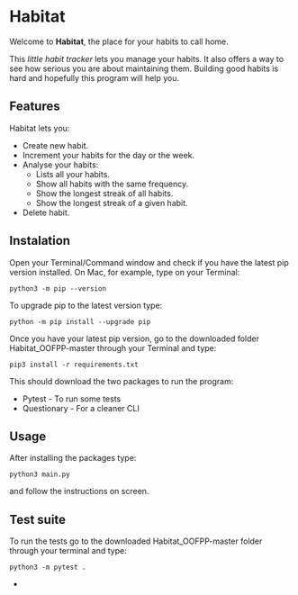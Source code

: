# Habitat

Welcome to **Habitat**, the place for your habits to call home. 

This  *little habit tracker*  lets you manage your habits.
It also offers a way to see how serious you are about maintaining them. 
Building good habits is hard and hopefully this program will help you.

## Features
Habitat lets you:

- Create new habit.
- Increment your habits for the day or the week.
- Analyse your habits:
  - Lists all your habits.
  - Show all habits with the same frequency.
  - Show the longest streak of all habits.
  - Show the longest streak of a given habit.
- Delete habit.

## Instalation

Open your Terminal/Command window and check if you have the latest pip version installed. 
On Mac, for example, type on your Terminal:

```
python3 -m pip --version 
```
To upgrade pip to the latest version type:

```
python -m pip install --upgrade pip
```

Once you have your latest pip version, go to the downloaded folder Habitat_OOFPP-master through your Terminal and type:

```
pip3 install -r requirements.txt
```

This should download the two packages to run the program:
- Pytest - To run some tests
- Questionary - For a cleaner CLI

## Usage 

After installing the packages type:
```
python3 main.py
```
and follow the instructions on screen. 

## Test suite

To run the tests go to the downloaded Habitat_OOFPP-master folder through your terminal and type:  
```
python3 -m pytest . 
```

-